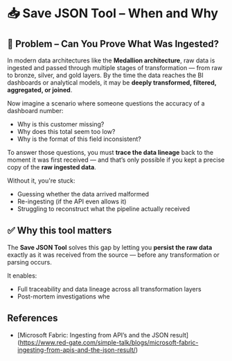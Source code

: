 # 📥 Save JSON Tool – When and Why

## 🧩 Problem – Can You Prove What Was Ingested?

In modern data architectures like the **Medallion architecture**, raw data is ingested and passed through multiple stages of transformation — from raw to bronze, silver, and gold layers. By the time the data reaches the BI dashboards or analytical models, it may be **deeply transformed, filtered, aggregated, or joined**.

Now imagine a scenario where someone questions the accuracy of a dashboard number:
- Why is this customer missing?
- Why does this total seem too low?
- Why is the format of this field inconsistent?

To answer those questions, you must **trace the data lineage** back to the moment it was first received — and that’s only possible if you kept a precise copy of the **raw ingested data**.

Without it, you're stuck:
- Guessing whether the data arrived malformed
- Re-ingesting (if the API even allows it)
- Struggling to reconstruct what the pipeline actually received

## ✅ Why this tool matters

The **Save JSON Tool** solves this gap by letting you **persist the raw data** exactly as it was received from the source — before any transformation or parsing occurs.

It enables:
- Full traceability and data lineage across all transformation layers
- Post-mortem investigations whe

## References

- [Microsoft Fabric: Ingesting from API’s and the JSON result] (https://www.red-gate.com/simple-talk/blogs/microsoft-fabric-ingesting-from-apis-and-the-json-result/)